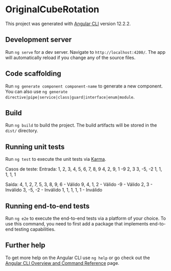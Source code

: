 # OriginalCubeRotation

This project was generated with [Angular CLI](https://github.com/angular/angular-cli) version 12.2.2.

## Development server

Run `ng serve` for a dev server. Navigate to `http://localhost:4200/`. The app will automatically reload if you change any of the source files.

## Code scaffolding

Run `ng generate component component-name` to generate a new component. You can also use `ng generate directive|pipe|service|class|guard|interface|enum|module`.

## Build

Run `ng build` to build the project. The build artifacts will be stored in the `dist/` directory.

## Running unit tests

Run `ng test` to execute the unit tests via [Karma](https://karma-runner.github.io).

Casos de teste:
Entrada:
1, 2, 3, 4, 5, 6, 7, 8, 9
4, 2, 9, 1
-9
2, 3
3, -5, -2
1, 1, 1, 1, 1

Saída:
4, 1, 2, 7, 5, 3, 8, 9, 6 - Válido
9, 4, 1, 2 - Válido
-9 - Válido
2, 3 - Inválido
3, -5, -2 - Inválido
1, 1, 1, 1, 1 - Inválido


## Running end-to-end tests

Run `ng e2e` to execute the end-to-end tests via a platform of your choice. To use this command, you need to first add a package that implements end-to-end testing capabilities.

## Further help

To get more help on the Angular CLI use `ng help` or go check out the [Angular CLI Overview and Command Reference](https://angular.io/cli) page.
